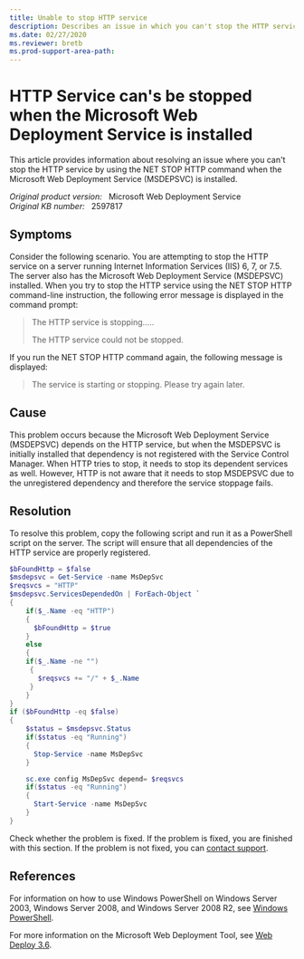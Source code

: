 ```yaml
---
title: Unable to stop HTTP service
description: Describes an issue in which you can't stop the HTTP service using the NET STOP HTTP command when the Microsoft Web Deployment Service (MSDEPSVC) is installed. Provides a solution.
ms.date: 02/27/2020
ms.reviewer: bretb
ms.prod-support-area-path:
---
```

# HTTP Service can's be stopped when the Microsoft Web Deployment Service is installed

This article provides information about resolving an issue where you can't stop the HTTP service by using the NET STOP HTTP command when the Microsoft Web Deployment Service (MSDEPSVC) is installed.

_Original product version:_ &nbsp; Microsoft Web Deployment Service  
_Original KB number:_ &nbsp; 2597817

## Symptoms

Consider the following scenario. You are attempting to stop the HTTP service on a server running Internet Information Services (IIS) 6, 7, or 7.5. The server also has the Microsoft Web Deployment Service (MSDEPSVC) installed. When you try to stop the HTTP service using the NET STOP HTTP command-line instruction, the following error message is displayed in the command prompt:

> The HTTP service is stopping.....
>
> The HTTP service could not be stopped.

If you run the NET STOP HTTP command again, the following message is displayed:

> The service is starting or stopping. Please try again later.

## Cause

This problem occurs because the Microsoft Web Deployment Service (MSDEPSVC) depends on the HTTP service, but when the MSDEPSVC is initially installed that dependency is not registered with the Service Control Manager. When HTTP tries to stop, it needs to stop its dependent services as well. However, HTTP is not aware that it needs to stop MSDEPSVC due to the unregistered dependency and therefore the service stoppage fails.

## Resolution

To resolve this problem, copy the following script and run it as a PowerShell script on the server. The script will ensure that all dependencies of the HTTP service are properly registered.

```PowerShell
$bFoundHttp = $false
$msdepsvc = Get-Service -name MsDepSvc
$reqsvcs = "HTTP"
$msdepsvc.ServicesDependedOn | ForEach-Object `
{
    if($_.Name -eq "HTTP")
    {
      $bFoundHttp = $true
    }
    else
    {
    if($_.Name -ne "")
     {
       $reqsvcs += "/" + $_.Name
     }
    }
}
if ($bFoundHttp -eq $false)
{
    $status = $msdepsvc.Status
    if($status -eq "Running")
    {
      Stop-Service -name MsDepSvc
    }

    sc.exe config MsDepSvc depend= $reqsvcs
    if($status -eq "Running")
    {
      Start-Service -name MsDepSvc
    }
}
```

Check whether the problem is fixed. If the problem is fixed, you are finished with this section. If the problem is not fixed, you can [contact support](https://support.microsoft.com/contactus/).

## References

For information on how to use Windows PowerShell on Windows Server 2003, Windows Server 2008, and Windows Server 2008 R2, see [Windows PowerShell](https://technet.microsoft.com/library/bb978526.aspx).

For more information on the Microsoft Web Deployment Tool, see [Web Deploy 3.6](https://www.iis.net/download/webdeploy).
